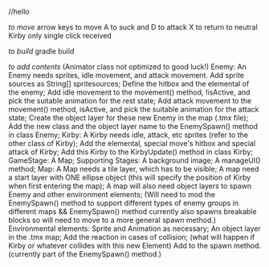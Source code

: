 //hello

_to move_
arrow keys to move
A to suck and D to attack 
X to return to neutral Kirby
only single click received

_to build_
gradle build

_to add contents_
(Animator class not optimized to good luck!)
Enemy: An Enemy needs sprites, idle movement, and attack movement. Add sprite sources as String[] spritesources;
       Define the hitbox and the elemental of the enemy;
       Add idle movement to the movement() method, !isActive, and pick the suitable animation for the rest state;
       Add attack movement to the movement() method, isActive, and pick the suitable animation for the attack state;
       Create the object layer for these new Enemy in the map (.tmx file);
       Add the new class and the object layer name to the EnemySpawn() method in class Enemy;
Kirby: A Kirby needs idle, attack, etc sprites (refer to the other class of Kirby);
       Add the elemental, special move's hitbox and special attack of Kirby;
       Add this Kirby to the KirbyUpdate() method in class Kirby;
GameStage: A Map;
Supporting Stages: A background image;
                    A manageUI() method;
Map: A Map needs a tile layer, which has to be visible;
     A map need a start layer with ONE ellipse object (this will specify the position of Kirby when first entering the map);
     A map will also need object layers to spawn Enemy and other environment elements;
     (Will need to mod the EnemySpawn() method to support different types of enemy groups in different maps && EnemySpawn() method currently also spawns breakable blocks so will        need to move to a more general spawn method.)
Environmental elements: Sprite and Animation as necessary;
                        An object layer in the .tmx map;
                        Add the reaction in cases of collision; (what will happen if Kirby or whatever collides with this new Element)
                        Add to the spawn method. (currently part of the EnemySpawn() method.)
       
